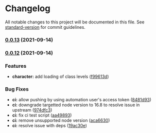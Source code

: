 # Changelog

All notable changes to this project will be documented in this file. See [standard-version](https://github.com/conventional-changelog/standard-version) for commit guidelines.

### [0.0.13](https://github.com/xivstats/lodestone/compare/v0.0.12...v0.0.13) (2021-09-14)

### [0.0.12](https://github.com/xivstats/lodestone/compare/v0.0.6...v0.0.12) (2021-09-14)


### Features

* **character:** add loading of class levels ([f99613d](https://github.com/xivstats/lodestone/commits/f99613d1c650a0685f22f32ec2643bc579a45e71))


### Bug Fixes

* **ci:** allow pushing by using automation user's access token ([8481d93](https://github.com/xivstats/lodestone/commits/8481d934ed4c09ee666562e5ecdf4ef5f2e9b772))
* **ci:** downgrade targetted node version to 16.8 to resolve issue in upstream ([974dfc3](https://github.com/xivstats/lodestone/commits/974dfc367e733ac09efc2a1f3f08c59dac5cb7e0))
* **ci:** fix ci test script ([aa49893](https://github.com/xivstats/lodestone/commits/aa4989396bc21e79fef281f3b343e378a178b099))
* **ci:** remove unsupported node version ([aca6630](https://github.com/xivstats/lodestone/commits/aca66303ff5488ba6fe4c12dc54e6e6c69049012))
* **ci:** resolve issue with deps ([19ac30e](https://github.com/xivstats/lodestone/commits/19ac30e6ca8e6a260948331ecafafea1715a49d3))
